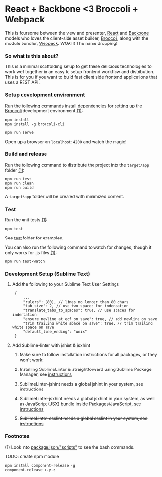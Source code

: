 # React + Backbone <3 Broccoli + Webpack
This is foursome between the view and presenter, [React](http://facebook.github.io/react/docs/getting-started.html) and [Backbone](http://backbonejs.org/) models who loves the client-side asset builder, [Broccoli](https://github.com/broccolijs/broccoli), along with the module bundler, [Webpack](https://github.com/webpack/webpack). WOAH! The name dropping!

### So what is this about?
This is a minimal scaffolding setup to get these delicious technologies to work well together in an easy to setup frontend workflow and distribution. This is for you if you want to build fast client side frontend applications that uses a REST API.

### Setup development environment
Run the following commands install dependencies for setting up the [Broccoli](https://github.com/broccolijs/broccoli) development environment [(1)](https://github.com/mesosphere/mandm/tree/master/frontend#footnotes):

	npm install
	npm install -g broccoli-cli

	npm run serve

Open up a browser on `localhost:4200` and watch the magic!


### Build and release
Run the following command to distribute the project into the `target/app` folder [(1)](https://github.com/mesosphere/mandm/tree/master/frontend#footnotes):

	npm run test
	npm run clean
	npm run build

A `target/app` folder will be created with minimized content.

### Test
Run the unit tests [(1)](https://github.com/mesosphere/mandm/tree/master/frontend#footnotes):

	npm test

See [test](https://github.com/mesosphere/mandm/tree/master/frontend/test) folder for examples.

You can also run the following command to watch for changes, though it only works for .js files [(1)](https://github.com/mesosphere/mandm/tree/master/frontend#footnotes):

	npm run test-watch

### Development Setup (Sublime Text)

1. Add the following to your Sublime Text User Settings

		{
			...
			"rulers": [80], // lines no longer than 80 chars
			"tab_size": 2, // use two spaces for indentation
			"translate_tabs_to_spaces": true, // use spaces for indentation
			"ensure_newline_at_eof_on_save": true, // add newline on save
			"trim_trailing_white_space_on_save": true, // trim trailing white space on save
			"default_line_ending": "unix"
		}

2. Add Sublime-linter with jshint & jsxhint
	1. Make sure to follow installation instructions for all packages, or they won't work:

	2. Installing SublimeLinter is straightforward using Sublime Package Manager, see [instructions](http://sublimelinter.readthedocs.org/en/latest/installation.html#installing-via-pc)

	3. SublimeLinter-jshint needs a global jshint in your system, see [instructions](https://github.com/SublimeLinter/SublimeLinter-jshint#linter-installation)

	4. SublimeLinter-jsxhint needs a global jsxhint in your system, as well as JavaScript (JSX) bundle inside Packages/JavaScript, see [instructions](https://github.com/SublimeLinter/SublimeLinter-jsxhint#linter-installation)

	5. ~~SublimeLinter-csslint needs a global csslint in your system, see [instructions](https://github.com/SublimeLinter/SublimeLinter-csslint#linter-installation)~~

### Footnotes
(1) Look into [package.json/"scripts"](https://github.com/mesosphere/mandm/blob/master/frontend/package.json#L32) to see the bash commands.

TODO: create npm module

	npm install component-release -g
	component-release x.y.z
